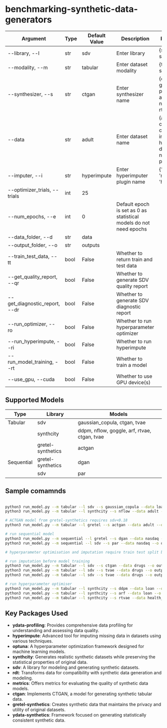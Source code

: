 # benchmarking-synthetic-data-generators

| Argument | Type | Default Value | Description | Possible Values |
|----------|------|---------------|-------------|-----------------|
| --library, --l | str | sdv | Enter library | {sdv, gretel, synthcity} |
| --modality, --m | str | tabular | Enter dataset modality | {tabular, sequential} |
| --synthesizer, --s | str | ctgan | Enter synthesizer name | {ctgan, tvae, gaussian_copula, par, dgan, actgan, goggle, nflow, arf, ddpm, rtvae} |
| --data | str | adult | Enter dataset name | {adult, census, child, covtype, credit, insurance, intrusion, health_insurance, drugs, loan, nasdaq, taxi, pums} |
| --imputer, --i | str | hyperimpute | Enter hyperimputer plugin name | {'simple', 'mice', 'missforest', 'hyperimpute'} |
| --optimizer_trials, --trials | int | 25 | | |
| --num_epochs, --e | int | 0 | Default epoch is set as 0 as statistical models do not need epochs | |
| --data_folder, --d | str | data | | |
| --output_folder, --o | str | outputs | | |
| --train_test_data, --tt | bool | False | Whether to return train and test data | |
| --get_quality_report, --qr | bool | False | Whether to generate SDV quality report | |
| --get_diagnostic_report, --dr | bool | False | Whether to generate SDV diagnostic report | |
| --run_optimizer, --ro | bool | False | Whether to run hyperparameter optimizer | |
| --run_hyperimpute, --ri | bool | False | Whether to run hyperimpute | |
| --run_model_training, --rt | bool | False | Whether to train a model | |
| --use_gpu, --cuda | bool | False | Whether to use GPU device(s) | |


## Supported Models

| Type       | Library            | Models                           |
|------------|--------------------|----------------------------------|
| Tabular    | sdv                | gaussian_copula, ctgan, tvae     |
|            | synthcity          | ddpm, nflow, goggle, arf, rtvae, ctgan, tvae |
|            | gretel-synthetics  | actgan                           |
| Sequential | gretel-synthetics  | dgan                             |
|            | sdv                | par                              |

## Sample comamnds

```bash

python3 run_model.py --m tabular --l sdv --s gaussian_copula --data loan --o outputs --rt
python3 run_model.py --m tabular --l synthcity --s nflow --data adult --o outputs --rt

# ACTGAN model from gretel-synthetics requires sdv<0.18
python3 run_model.py --m tabular --l gretel --s actgan --data adult --o outputs --rt

# run sequential model
python3 run_model.py --m sequential --l gretel --s dgan --data nasdaq --o outputs --rt
python3 run_model.py --m sequential --l sdv --s par --data nasdaq --o outputs --rt

# hyperparameter optimisation and imputation require train test split by setting --tt flag 

# run imputation before model training
python3 run_model.py --m tabular --l sdv --s ctgan --data drugs --o outputs --rt --tt -ri --i missforest
python3 run_model.py --m tabular --l sdv --s tvae --data drugs --o outputs --rt --tt -ri --i simple
python3 run_model.py --m tabular --l sdv --s tvae --data drugs --o outputs --rt --tt -ri --i hyperimpute

# run hyperparameter optimiser
python3 run_model.py --m tabular --l synthcity --s ddpm --data loan --o outputs --rt --ro --tt
python3 run_model.py --m tabular --l synthcity --s arf --data loan --o outputs --rt --ro --tt --cuda
python3 run_model.py --m tabular --l synthcity --s rtvae --data health_insurance --ro --tt --cuda
```


## Key Packages Used

- **ydata-profiling**: Provides comprehensive data profiling for understanding and assessing data quality.
- **hyperimpute**: Advanced tool for imputing missing data in datasets using various techniques.
- **optuna**: A hyperparameter optimization framework designed for machine learning models.
- **synthcity**: Generates realistic synthetic datasets while preserving the statistical properties of original data.
- **sdv**: A library for modeling and generating synthetic datasets.
- **rdt**: Transforms data for compatibility with synthetic data generation and modeling.
- **metrics**: Offers metrics for evaluating the quality of synthetic data models.
- **ctgan**: Implements CTGAN, a model for generating synthetic tabular data.
- **gretel-synthetics**: Creates synthetic data that maintains the privacy and utility of original datasets.
- **ydata-synthetics**: Framework focused on generating statistically consistent synthetic data.
